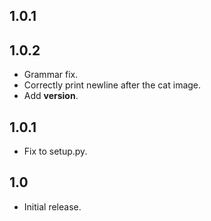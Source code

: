 1.0.1
-----
1.0.2
---

- Grammar fix.
- Correctly print newline after the cat image.
- Add __version__.

1.0.1
-----

- Fix to setup.py.

1.0
---

- Initial release.

